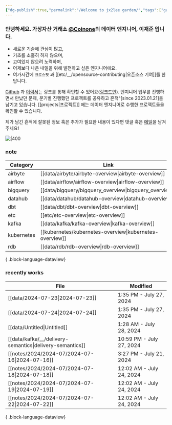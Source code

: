 ```yaml
---
{"dg-publish":true,"permalink":"/Welcome to jx2lee garden/","tags":["gardenEntry"],"dgEnableSearch":true,"noteIcon":"","created":"2023-12-20T00:33:04.000+09:00"}
---
```




### 안녕하세요. 가상자산 거래소 [@Coinone](https://coinone.co.kr/)의 데이터 엔지니어, 이재준 입니다.

- 새로운 기술에 관심이 많고,
- 기초를 소홀히 하지 않으며,
- 고여있지 않으려 노력하며,
- 어제보다 나은 내일을 위해 발전하고 싶은 엔지니어에요.
- 여가시간에 `크로스핏` 과 [[etc/__/opensource-contributing\|오픈소스 기여]]를 한답니다.


[Github](https://github.com/jx2lee) 과 [이력서](https://jx2lee.github.io/resume-en/)는 링크를 통해 확인할 수 있어요([링크드인](https://www.linkedin.com/in/jx2lee/)). 엔지니어 업무를 진행하면서 만났던 문제, 분기별 진행했던 프로젝트를 공유하고 흔적^[since 2023.01.21]을 남기고 있습니다. [[projects\|프로젝트]] 에는 데이터 엔지니어로 수행한 프로젝트들을 확인할 수 있습니다.

제가 남긴 흔적에 잘못된 정보 혹은 추가가 필요한 내용이 있다면 댓글 혹은 [메일](malito:dev.jaejun.lee.1991@gamil.com)을 남겨주세요!


![|400](https://i.imgur.com/EfyC7Gg.jpeg)

### note
| Category   | Link                                                       |
| ---------- | ---------------------------------------------------------- |
| airbyte    | [[data/airbyte/airbyte-overview\|airbyte-overview]]     |
| airflow    | [[data/airflow/airflow-overview\|airflow-overview]]     |
| bigquery   | [[data/bigquery/bigquery_overview\|bigquery_overview]]  |
| datahub    | [[data/datahub/datahub-overview\|datahub-overview]]     |
| dbt        | [[data/dbt/dbt-overview\|dbt-overview]]                 |
| etc        | [[etc/etc-overview\|etc-overview]]                      |
| kafka      | [[data/kafka/kafka-overview\|kafka-overview]]           |
| kubernetes | [[kubernetes/kubernetes-overview\|kubernetes-overview]] |
| rdb        | [[data/rdb/rdb-overview\|rdb-overview]]                 |

{ .block-language-dataview}


### recently works
| File                                                        | Modified                 |
| ----------------------------------------------------------- | ------------------------ |
| [[data/2024-07-23\|2024-07-23]]                          | 1:35 PM - July 27, 2024  |
| [[data/2024-07-24\|2024-07-24]]                          | 1:35 PM - July 27, 2024  |
| [[data/Untitled\|Untitled]]                              | 1:28 AM - July 28, 2024  |
| [[data/kafka/__/delivery-semantics\|delivery-semantics]] | 10:59 PM - July 27, 2024 |
| [[notes/2024/2024-07/2024-07-16\|2024-07-16]]            | 3:27 PM - July 21, 2024  |
| [[notes/2024/2024-07/2024-07-18\|2024-07-18]]            | 12:02 AM - July 24, 2024 |
| [[notes/2024/2024-07/2024-07-19\|2024-07-19]]            | 12:02 AM - July 24, 2024 |
| [[notes/2024/2024-07/2024-07-22\|2024-07-22]]            | 12:02 AM - July 24, 2024 |

{ .block-language-dataview}